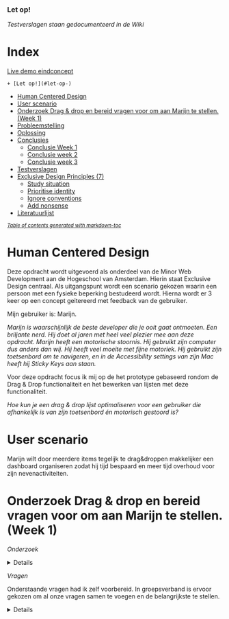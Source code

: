 ### Let op!

_Testverslagen staan gedocumenteerd in de Wiki_

# Index
[Live demo eindconcept](hcd2021.netlify.app)

    + [Let op!](#let-op-)
- [Human Centered Design](#human-centered-design)
- [User scenario](#user-scenario)
- [Onderzoek Drag & drop en bereid vragen voor om aan Marijn te stellen. (Week 1)](#onderzoek-drag---drop-en-bereid-vragen-voor-om-aan-marijn-te-stellen--week-1-)
- [Probleemstelling](#probleemstelling)
- [Oplossing](#oplossing)
- [Conclusies](#conclusies)
  * [Conclusie Week 1](#conclusie-week-1)
  * [Conclusie week 2](#conclusie-week-2)
  * [Conclusie week 3](#conclusie-week-3)
- [Testverslagen](#testverslagen)
- [Exclusive Design Principles (7)](#exclusive-design-principles--7-)
  * [Study situation](#study-situation)
  * [Prioritise identity](#prioritise-identity)
  * [Ignore conventions](#ignore-conventions)
  * [Add nonsense](#add-nonsense)
- [Literatuurlijst](#literatuurlijst)

<small><i><a href='http://ecotrust-canada.github.io/markdown-toc/'>Table of contents generated with markdown-toc</a></i></small>



# Human Centered Design

Deze opdracht wordt uitgevoerd als onderdeel van de Minor Web Development aan de Hogeschool van Amsterdam. Hierin staat Exclusive Design centraal. Als uitgangspunt wordt een scenario gekozen waarin een persoon met een fysieke beperking bestudeerd wordt. Hierna wordt er 3 keer op een concept geitereerd met feedback van de gebruiker.

Mijn gebruiker is: Marijn.

_Marijn is waarschijnlijk de beste developer die je ooit gaat ontmoeten. Een briljante nerd. Hij doet al jaren met heel veel plezier mee aan deze opdracht. Marijn heeft een motorische stoornis. Hij gebruikt zijn computer dus anders dan wij. Hij heeft veel moeite met fijne motoriek. Hij gebruikt zijn toetsenbord om te navigeren, en in de Accessibility settings van zijn Mac heeft hij Sticky Keys aan staan._

Voor deze opdracht focus ik mij op de het prototype gebaseerd rondom de Drag & Drop functionaliteit en het bewerken van lijsten met deze functionaliteit.

_Hoe kun je een drag & drop lijst optimaliseren voor een gebruiker die afhankelijk is van zijn toetsenbord én motorisch gestoord is?_

# User scenario

Marijn wilt door meerdere items tegelijk te drag&droppen makkelijker een dashboard organiseren zodat hij tijd bespaard en meer tijd overhoud voor zijn nevenactiviteiten.

# Onderzoek Drag & drop en bereid vragen voor om aan Marijn te stellen. (Week 1)

_Onderzoek_

<details>
- In dit artikel wordt geconcludeerd dat een developer die zich focust op toegankelijkheid functionaliteit moeten vermijden die uitsluitend bestemt is voor bediening met de muis. Ook moeten zij snelkoppelingen inbouwen zoals skip-to-content functies en focus-elementen. Deze laatsten moeten de verzuring voor de gebruiker beperken. (4)

- Tijdens het lezen van een webpagina over motor disability (5) las ik dat deze gebruikers vooral moeite hebben met het gebruik van een muis en/of een touchscreen. Ik bedacht me waarom gebruiken we het toetsenbord niet om de muis te besturen. Windows had daar al een oplossing voor. (6) Maar deze oplossing heeft slechts beperkte functionaliteit. Kan ik de functionaliteit van het toetsenbord verder enhancen om het besturen van de muis te verbeteren?

- Ik ben benieuwd of Marijn naast de native oplossingen voor het vermijden van een muis ook gebruik maakt van browser extensies zoals bijvoorbeeld Keyboard-Surfing(8) voor chrome?
</details>

_Vragen_

Onderstaande vragen had ik zelf voorbereid. In groepsverband is ervoor gekozen om al onze vragen samen te voegen en de belangrijkste te stellen.

<details>
1. Omdat Marijn erg afhankelijk is van zijn toetsenbord vraag ik mij af welke toetsen hij de voorkeur aan geeft voor de basisbewegingen omhoog, naar beneden, naar links en naar rechts. Gebruikt hij liever pijltoetsen of WASD zoals gamers vaak doen.

2. Is het handig om shortcuts te maken? bijvoorbeeld 2 toetsen indrukken om naar lijst-A te springen en 2 andere om naar lijst-B te springen.

3. Gebruikt Marijn ARIA-Dropeffect wanneer dit beschikbaar is? Zo ja, welke

4. Hoe komt Marijn er achter dat er een skip-to-content functie op een pagina is en gebruikt hij deze? Wat zijn zijn ervaringen hiermee?

5. Kun je je toetsenbord gebruiken om je muis te besturen. Is het handig om met de shift knop de snelheid te bepalen waarmee je de muis bestuurd. Of misschien wel met de numpad(na een activatie handeling?) Is het makkelijker dan tabben?

6. Maakt marijn gebruik van chrome extensies om zijn werk te doen? Bijvoorbeeld Keyboard-Surfing(8) voor chrome?

# Probleemstelling

Door Marijn zijn handicap kost het hem veel moeite op zijn fijne motoriek te gebruiken. In het geval van organisatorische werkzaamheden bij bijvoorbeeld het wijzigen van lijstjes kan dit voor Marijn al tot grote irritaties leiden. Het kost hem relatief veel tijd om iets te selecteren, te klikken, te slepen naar de juiste plek, en daar vervolgens weer klikken of in het ergste geval de linkermuisknop dan pas los laten (in het geval van drag en drop). 

# Oplossing

Ik heb voor Marijn een multi-select concept uitgewerkt [Live Demo](hcd2021.netlify.app). De interactie is gebouwd rondom het gebruik van een trackpad omdat Marijn aan gaf dat dit voor hem beter zou werken dan tabben en veel verschillende knoppen. Marijn kan in dit concept in tegenstelling tot conventionele drag en drop systemen meerdere items uit het lijstje selecteren waarna ze "aan zijn muis plakken". Vervolgens kan hij de actie uitvoeren die hij voor ogen heeft voor deze items. In mijn concept zijn die acties verplaatsen en/of verwijderen. 

Tijdens de test in week 2 met Vasilis en de test met Marijn in week 3 kreeg ik een goede respons van beide testpersonen. De reden waarom dit concept aanslaat is de beperking van het aantal verplaats (muis) en klik (muis) handelingen. Er passen nu meerdere items in "het handje" van de gebruiker. Doordat Marijn niet per item naar de specifieke locatie voor de daaropvolgende actie hoeft te gaan maar meerdere items kan selecteren zonder dat zijn UI te veel besmeurd wordt (er "kleeft" een verkleinde versie aan de muis) kan hij met veel gemak deze handeling uitvoeren. 


# Conclusies

## Conclusie Week 1

In tegenstelling tot het artikel uit mijn desk research gebruikt Marijn het liefst geen knoppen. Naar eigen zeggen "hoe minder tabben, hoe beter". Dit komt omdat hij juist met het indrukken van een specifieke knop veel problemen ervaart. Zijn fijne motoriek laat hem daar meer in de steek dan bij het gebruik van zijn trackpad. Hij gebruikt dan ook nog graag zijn trackpad. Daarom heb ik vanaf week 1 mij gefocust op het implementeren van drag&drop functionaliteit waarbij Marijn zijn trackpad kan gebruiken.

_Gezamelijk document_

Naast de informatie die ik zelf heb opgezocht heeft de werkgroep waar ik toe behoor ook samen in een document gewerkt. Die vind je [hier](https://docs.google.com/document/d/1crOSkO_FPe3sheL5gkQYl8OmMcbRSDq092uVghG5HdA/edit?usp=sharing)

Tijdens week 1 heb ik tevens nog onderzoek gedaan naar het besturen van de muis van een gebruiker d.m.v. javascript in een chrome extensie. Het leek mij toen interessant om Marijn de mogelijkheid te geven om als een gamer met verschillende snelheidsbesturende knoppen zijn muis te laten besturen. Echter ben ik tot de conclusie gekomen dat dit uit veiligheidsoverwegingen niet kan. Na de eerste test kwam ik tevens tot de conclusie dat het voor Marijn toch heel moeilijk was geworden om zijn muis op die manier te besturen. 

## Conclusie week 2

De test is goed gelukt. De feedback beslaat vooral UI gerelateerde punten. Vasilis (=testpersoon deze test) geeft aan dat het voor hem nog niet duidelijk is dat er een multi-select interactiemodel schuil gaat in de site. Hij kan het per ongeluk helemaal niet gebruiken. Als in: Doordat hij niet kan zien dat het bestaat begrijpt hij niet goed hoe het concept gebruikt moet worden en daardoor gaat hij als testpersoon per ongluk op de oude "conventionele" manier 1 voor 1 verplaatsen. Dit is een interessant inzicht en het laat zien dat ik nog meer aandacht moet besteden aan het zichtbaar maken van de interactie mogelijkheden. 

Het begrip dat hiervoor gebruikt wordt is: Affordance. (je ziet een deurklink, je begrijpt dat de handeling open een deur een mogelijkheid is nu.)

## Conclusie week 3

Aanvullend op de test uit week 2 heb ik nu meer aandacht besteed aan het inzichtelijk maken van de interactie mogelijkheden. Ik kwam tot de conclusie dat er meerdere wegen te bewandelen zijn. Ik heb er voor gekozen om de cursor te stylen voor de verschillende "handelingen" die gedaan kunnen worden. Zo diend heet voor de gebruiken visueel duidelijker te worden dat er naast dat hij al iets heeft opgepakt, nog steeds iets extra opgepakt kan worden.

De belangrijkste vraag tijdens test 3 is of Marijn zonder uitleg begrijpt dat hij meerdere items kan selecteren. Dit is helaas nog niet het geval. 

- Hij geeft aan dat er meer forgiveness toegevoegd diend te worden zodat zijn "gebruikersfoutjes" makkelijk even ongedaan kunnen worden gemaakt. 

- Ook diend er nog meer afforcance te worden toegevoegd.
 


# Testverslagen

_Test Week 1_ 

Omdat dit de eerste week is heeft de groep die ingedeeld is bij Marijn zich verdeeld in 2 subgroepen. Hier zijn in groepsverband tests voor gemaakt.

Alle testverslagen staan in de Wiki van deze repository:

[Testverslagen](https://github.com/stanRepo/human-centered-design-2021/wiki)

# Exclusive Design Principles (7)


1. Provide a unique experience
2. Ignore situation
3. Be inconsistent/innovative
4. Take control
5. Offer the best possible solution
6. Prioritise identity
7. Add Nonsense


##  Study situation

Study situation slaat op het duiken in een persoonlijke situatie van een testpersoon. Hierbij kijk je exclusief naar de ervaring, interactie en gevoel van jou testpersoon bij het verrichten van een bepaalde taak en de handelingen die daarbij horen. Dankzij Study situation kan een correct beeld geschets worden waar testen met een persoonlijke weerslag uit voort kunne komen. Een goed begin is het halve werk. Ook maakt het bestuderen van verschillende situaties mensen tot betere designers omdat ze daar dan ook meer ervaring mee werven binnen deze specifieke groep mensen met unieke probleemstellingen (t.o.v. de massa). Ik heb Study situation toegepast tijdens dit vak door (ook in deze readme) een beeld te schetsen van wie Marijn is en in welke situatie hij verkeerd wanneer hij dit soort organisatorische taken probeerd uit te voeren. 

## Prioritise identity

Maak het ontwerp gebaseerd op 1 persoon, namelijk de testpersoon. En gebruik hierbij als uitgangspunt de identiteit van deze testpersoon. Hiermee maak je het concept persoonlijker wat zijn weerslag geeft op de gebruikerservaring. Doordat het zo persoonlijk wordt kunnen er ook andere ervaringen/inzichten boven water komen die met een algemene onpersoonlijk concept niet aangesproken werden.

## Ignore conventions

Negeer de "gebruikelijke" oplossingen. Probeer out-of-the-box te denken. Iets abnormaals wat bijzonder goed werkt voor deze testpersoon is beter dan iets "normaals" wat niet goed aansluit. Ik heb dit in mij opdracht toegepast doordat multi-select met eenj "kleverige" muis een niet conventionele oplossing is. 

## Add nonsense

Nonsense maakt iets leuk, grappig en daarom ook extra interessant om te gebruiken. Dit leid tot meer interactie tijdens de test van de testpersoon en dit kan een bron van nieuwe waardevolle informatie zijn. In mijn test heb ik het idee "Wat gaan we eten pap?" geimplementeerd omdat Marijns zoon dat tijdens de eerste test aan hem vroeg. Ik bedacht me dat dit al een behoorlijk complexe keuze moet zijn voor Marijns gezin. Daarom heb ik veel verschillende opties erin gezet zodat er genoeg te kiezen valt. 

# Literatuurlijst

1. Drag & drop Interaction Patterns. https://medium.com/salesforce-ux/4-major-patterns-for-accessible-drag-and-drop-1d43f64ebf09

2. Accessible Drag And Drop Using WAI-ARIA. Gez Lemon. Articles. 08-07-2009. https://dev.opera.com/articles/accessible-drag-and-drop/

3. Sticky Keys. Appligent. https://appligent.com/keyboard-accessibility-mouse-alternatives/sticky-keys/

4. Motor Disabilities and what you need for accessibility. Chris Ward. Telerik. 30-07-2019. https://www.telerik.com/blogs/motor-disabilities-and-what-you-need-for-accessibility

5. How we can help. Atalan. https://www.atalan.fr/agissons/en/handicap-moteur.html

6. Use the mouse keys to move the mouse pointer. Microsoft Support. https://support.microsoft.com/en-us/windows/use-mouse-keys-to-move-the-mouse-pointer-9e0c72c8-b882-7918-8e7b-391fd62adf33

7. Exclusive Design Principles. Vasilis van Gemert. https://vasilis.nl/nerd/exclusive-design-principles/

8. Keyboard-Surfing. Somnia. https://chrome.google.com/webstore/detail/keyboard-surfing/hmaflaokeodbfghjjgmakejjjjfhihpi?hl=en
